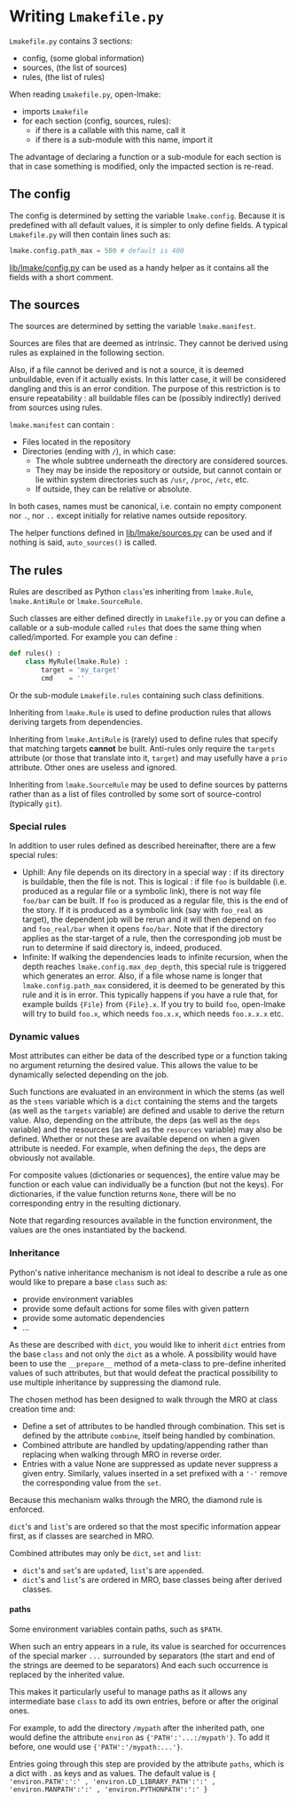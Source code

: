<!-- This file is part of the open-lmake distribution (git@github.com:cesar-douady/open-lmake.git)-->
<!-- Copyright (c) 2023-2025 Doliam-->
<!-- This program is free software: you can redistribute/modify under the terms of the GPL-v3 (https://www.gnu.org/licenses/gpl-3.0.html).-->
<!-- This program is distributed WITHOUT ANY WARRANTY, without even the implied warranty of MERCHANTABILITY or FITNESS FOR A PARTICULAR PURPOSE.-->

# Writing `Lmakefile.py`

`Lmakefile.py` contains 3 sections:

- config, (some global information)
- sources, (the list of sources)
- rules, (the list of rules)

When reading `Lmakefile.py`, open-lmake:

- imports `Lmakefile`
- for each section (config, sources, rules):
	- if there is a callable with this name, call it
	- if there is a sub-module with this name, import it

The advantage of declaring a function or a sub-module for each section is that in case something is modified, only the impacted section is re-read.

## The config

The config is determined by setting the variable `lmake.config`.
Because it is predefined with all default values, it is simpler to only define fields.
A typical `Lmakefile.py` will then contain lines such as:

``` python
lmake.config.path_max = 500 # default is 400
```

[lib/lmake/config.py](../../lib/lmake/config.py) can be used as a handy helper as it contains all the fields with a short comment.

## The sources

The sources are determined by setting the variable `lmake.manifest`.

Sources are files that are deemed as intrinsic.
They cannot be derived using rules as explained in the following section.

Also, if a file cannot be derived and is not a source, it is deemed unbuildable, even if it actually exists.
In this latter case, it will be considered dangling and this is an error condition.
The purpose of this restriction is to ensure repeatability : all buildable files can be (possibly indirectly) derived from sources using rules.

`lmake.manifest` can contain :

- Files located in the repository
- Directories (ending with `/`), in which case:
	- The whole subtree underneath the directory are considered sources.
	- They may be inside the repository or outside, but cannot contain or lie within system directories such as `/usr`, `/proc`, `/etc`, etc.
	- If outside, they can be relative or absolute.

In both cases, names must be canonical, i.e. contain no empty component nor `.`, nor `..` except initially for relative names outside repository.

The helper functions defined in [lib/lmake/sources.py](../../lib/lmake/sources.py) can be used and if nothing is said, `auto_sources()` is called.

## The rules

Rules are described as Python `class`'es inheriting from `lmake.Rule`, `lmake.AntiRule` or `lmake.SourceRule`.

Such classes are either defined directly in `Lmakefile.py` or you can define a callable or a sub-module called `rules` that does the same thing when called/imported.
For example you can define :

```python
def rules() :
	class MyRule(lmake.Rule) :
		target = 'my_target'
		cmd    = ''
```

Or the sub-module `Lmakefile.rules` containing such class definitions.

Inheriting from `lmake.Rule` is used to define production rules that allows deriving targets from dependencies.

Inheriting from `lmake.AntiRule` is (rarely) used to define rules that specify that matching targets **cannot** be built.
Anti-rules only require the `targets` attribute (or those that translate into it, `target`) and may usefully have a `prio` attribute.
Other ones are useless and ignored.

Inheriting from `lmake.SourceRule` may be used to define sources by patterns rather than as a list of files controlled by some sort of source-control (typically `git`).

### Special rules

In addition to user rules defined as described hereinafter, there are a few special rules:

- Uphill:
  Any file depends on its directory in a special way : if its directory is buildable, then the file is not.
  This is logical : if file `foo` is buildable (i.e. produced as a regular file or a symbolic link), there is not way file `foo/bar` can be built.
  If `foo` is produced as a regular file, this is the end of the story.
  If it is produced as a symbolic link (say with `foo_real` as target), the dependent job will be rerun and it will then depend on `foo` and `foo_real/bar` when it opens `foo/bar`.
  Note that if the directory applies as the star-target of a rule, then the corresponding job must be run to determine if said directory is, indeed, produced.
- Infinite:
  If walking the dependencies leads to infinite recursion, when the depth reaches `lmake.config.max_dep_depth`, this special rule is triggered which generates an error.
  Also, if a file whose name is longer that `lmake.config.path_max` considered, it is deemed to be generated by this rule and it is in error.
  This typically happens if you have a rule that, for example builds `{File}` from `{File}.x`.
  If you try to build `foo`, open-lmake will try to build `foo.x`, which needs `foo.x.x`, which needs `foo.x.x.x` etc.

### Dynamic values

Most attributes can either be data of the described type or a function taking no argument returning the desired value.
This allows the value to be dynamically selected depending on the job.

Such functions are evaluated in an environment in which the stems (as well as the `stems` variable which is a `dict` containing the stems
and the targets (as well as the `targets` variable) are defined and usable to derive the return value.
Also, depending on the attribute, the deps (as well as the `deps` variable) and the resources (as well as the `resources` variable) may also be defined.
Whether or not these are available depend on when a given attribute is needed.
For example, when defining the `deps`, the deps are obviously not available.

For composite values (dictionaries or sequences), the entire value may be function or each value can individually be a function (but not the keys).
For dictionaries, if the value function returns `None`, there will be no corresponding entry in the resulting dictionary.

Note that regarding resources available in the function environment, the values are the ones instantiated by the backend.

### Inheritance

Python's native inheritance mechanism is not ideal to describe a rule as one would like to prepare a base `class` such as:

- provide environment variables
- provide some default actions for some files with given pattern
- provide some automatic dependencies
- ...

As these are described with `dict`, you would like to inherit `dict` entries from the base `class` and not only the `dict` as a whole.
A possibility would have been to use the `__prepare__` method of a meta-class to pre-define inherited values of such attributes,
but that would defeat the practical possibility to use multiple inheritance by suppressing the diamond rule.

The chosen method has been designed to walk through the MRO at class creation time and:

- Define a set of attributes to be handled through combination. This set is defined by the attribute `combine`, itself being handled by combination.
- Combined attribute are handled by updating/appending rather than replacing when walking through MRO in reverse order.
- Entries with a value None are suppressed as update never suppress a given entry.
  Similarly, values inserted in a set prefixed with a `'-'` remove the corresponding value from the `set`.

Because this mechanism walks through the MRO, the diamond rule is enforced.

`dict`'s and `list`'s are ordered so that the most specific information appear first, as if classes are searched in MRO.

Combined attributes may only be `dict`, `set` and `list`:

- `dict`'s and `set`'s are `update`d, `list`'s are `append`ed.
- `dict`'s and `list`'s are ordered in MRO, base classes being after derived classes.

#### paths

Some environment variables contain paths, such as `$PATH`.

When such an entry appears in a rule, its value is searched for occurrences of the special marker `...` surrounded by separators (the start and end of the strings are deemed to be separators)
And each such occurrence is replaced by the inherited value.

This makes it particularly useful to manage paths as it allows any intermediate base `class` to add its own entries, before or after the original ones.

For example, to add the directory `/mypath` after the inherited path, one would define the attribute `environ` as `{'PATH':'...:/mypath'}`.
To add it before, one would use `{'PATH':'/mypath:...'}`.

Entries going through this step are provided by the attribute `paths`, which is a dict with <attribute>.<key> as keys and <separator> as values.
The default value is `{ 'environ.PATH':':' , 'environ.LD_LIBRARY_PATH':':' , 'environ.MANPATH':':' , 'environ.PYTHONPATH':':' }`
